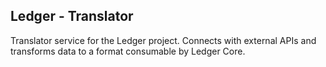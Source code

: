 ## Ledger - Translator

Translator service for the Ledger project. Connects with external APIs and transforms data to a format consumable by Ledger Core. 
